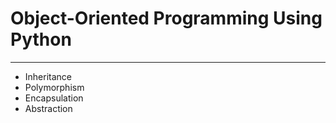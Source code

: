 # Object-Oriented Programming Using Python
***
* Inheritance
* Polymorphism
* Encapsulation
* Abstraction